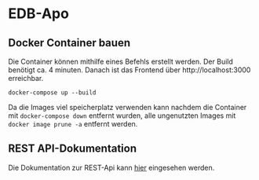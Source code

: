 # EDB-Apo

## Docker Container bauen
Die Container können mithilfe eines Befehls erstellt werden.
Der Build benötigt ca. 4 minuten.
Danach ist das Frontend über http://localhost:3000 erreichbar.
```
docker-compose up --build
```
Da die Images viel speicherplatz verwenden kann nachdem die Container mit `docker-compose down` entfernt wurden, alle ungenutzten Images mit `docker image prune -a` entfernt werden.


## REST API-Dokumentation
Die Dokumentation zur REST-Api kann [hier](apidoc.yaml) eingesehen werden.